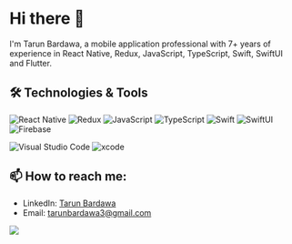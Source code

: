 <!--
**TarunBardawa/TarunBardawa** is a ✨ _special_ ✨ repository because its `README.md` (this file) appears on your GitHub profile.

Here are some ideas to get you started:

- 🔭 I’m currently working on ...
- 🌱 I’m currently learning ...
- 👯 I’m looking to collaborate on ...
- 🤔 I’m looking for help with ...
- 💬 Ask me about ...
- 📫 How to reach me: ...
- 😄 Pronouns: ...
- ⚡ Fun fact: ...
-->

# Hi there 👋

I'm Tarun Bardawa, a mobile application professional with 7+ years of experience in React Native, Redux, JavaScript, TypeScript, Swift, SwiftUI and Flutter.

## 🛠️ Technologies & Tools

![React Native](https://img.shields.io/badge/-React%20Native-05122A?style=flat&logo=react)
![Redux](https://img.shields.io/badge/-Redux-05122A?style=flat&logo=redux)
![JavaScript](https://img.shields.io/badge/-JavaScript-05122A?style=flat&logo=javascript)
![TypeScript](https://img.shields.io/badge/-TypeScript-05122A?style=flat&logo=typescript)
![Swift](https://img.shields.io/badge/-Swift-05122A?style=flat&logo=swift)
![SwiftUI](https://img.shields.io/badge/-Swift%20UI-05122A?style=flat&logo=swiftui)
![Firebase](https://img.shields.io/badge/-Firebase-05122A?style=flat&logo=firebase)

![Visual Studio Code](https://img.shields.io/badge/-Visual%20Studio%20Code-05122A?style=flat&logo=visualstudiocode)
![xcode](https://img.shields.io/badge/-xcode-05122A?style=flat&logo=xcode)


<!-- ## 📈 GitHub Stats

[![Tarun Bardawa's GitHub stats](https://github-readme-stats.vercel.app/api?username=TarunBardawa&show_icons=true&theme=radical)](https://github.com/TarunBardawa) -->


## 📫 How to reach me:

- LinkedIn: [Tarun Bardawa](https://www.linkedin.com/in/tarun-bardawa-21755447)
- Email: [tarunbardawa3@gmail.com](mailto:tarunbardawa3@gmail.com)

<!-- ## 🔗 Links -->

<!-- - [Portfolio](https://yourportfolio.com) -->
<!-- - [Resume](https://yourresume.com) -->

[![](https://visitcount.itsvg.in/api?id=TarunBardawa&label=Profile%20Views&color=0&icon=5&pretty=true)](https://visitcount.itsvg.in)
